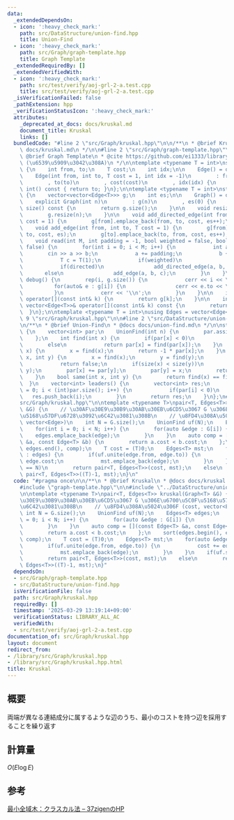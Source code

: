 ```yaml
---
data:
  _extendedDependsOn:
  - icon: ':heavy_check_mark:'
    path: src/DataStructure/union-find.hpp
    title: Union-Find
  - icon: ':heavy_check_mark:'
    path: src/Graph/graph-template.hpp
    title: Graph Template
  _extendedRequiredBy: []
  _extendedVerifiedWith:
  - icon: ':heavy_check_mark:'
    path: src/test/verify/aoj-grl-2-a.test.cpp
    title: src/test/verify/aoj-grl-2-a.test.cpp
  _isVerificationFailed: false
  _pathExtension: hpp
  _verificationStatusIcon: ':heavy_check_mark:'
  attributes:
    _deprecated_at_docs: docs/kruskal.md
    document_title: Kruskal
    links: []
  bundledCode: "#line 2 \"src/Graph/kruskal.hpp\"\n\n/**\n * @brief Kruskal\n * @docs\
    \ docs/kruskal.md\n */\n\n#line 2 \"src/Graph/graph-template.hpp\"\n\n/**\n *\
    \ @brief Graph Template\n * @cite https://github.com/ei1333/library/blob/master/graph/graph-template.hpp\
    \ (\u6539\u5909\u3042\u308A)\n */\n\ntemplate <typename T = int>\nstruct Edge\
    \ {\n    int from, to;\n    T cost;\n    int idx;\n\n    Edge() = default;\n\n\
    \    Edge(int from, int to, T cost = 1, int idx = -1)\n        : from(from)\n\
    \        , to(to)\n        , cost(cost)\n        , idx(idx) {\n    }\n\n    operator\
    \ int() const { return to; }\n};\n\ntemplate <typename T = int>\nstruct Graph\
    \ {\n    vector<vector<Edge<T>>> g;\n    int es;\n\n    Graph() = default;\n\n\
    \    explicit Graph(int n)\n        : g(n)\n        , es(0) {\n    }\n\n    size_t\
    \ size() const {\n        return g.size();\n    }\n\n    void resize(int n) {\n\
    \        g.resize(n);\n    }\n\n    void add_directed_edge(int from, int to, T\
    \ cost = 1) {\n        g[from].emplace_back(from, to, cost, es++);\n    }\n\n\
    \    void add_edge(int from, int to, T cost = 1) {\n        g[from].emplace_back(from,\
    \ to, cost, es);\n        g[to].emplace_back(to, from, cost, es++);\n    }\n\n\
    \    void read(int M, int padding = -1, bool weighted = false, bool directed =\
    \ false) {\n        for(int i = 0; i < M; i++) {\n            int a, b;\n    \
    \        cin >> a >> b;\n            a += padding;\n            b += padding;\n\
    \            T c = T(1);\n            if(weighted)\n                cin >> c;\n\
    \            if(directed)\n                add_directed_edge(a, b, c);\n     \
    \       else\n                add_edge(a, b, c);\n        }\n    }\n\n    void\
    \ debug() {\n        rep(i, g.size()) {\n            cerr << i << \": \";\n  \
    \          for(auto& e : g[i]) {\n                cerr << e.to << \", \";\n  \
    \          }\n            cerr << '\\n';\n        }\n    }\n\n    inline vector<Edge<T>>&\
    \ operator[](const int& k) {\n        return g[k];\n    }\n\n    inline const\
    \ vector<Edge<T>>& operator[](const int& k) const {\n        return g[k];\n  \
    \  }\n};\n\ntemplate <typename T = int>\nusing Edges = vector<Edge<T>>;\n#line\
    \ 9 \"src/Graph/kruskal.hpp\"\n\n#line 2 \"src/DataStructure/union-find.hpp\"\n\
    \n/**\n * @brief Union-Find\n * @docs docs/union-find.md\n */\n\nstruct UnionFind\
    \ {\n    vector<int> par;\n    UnionFind(int n) {\n        par.assign(n, -1);\n\
    \    };\n    int find(int x) {\n        if(par[x] < 0)\n            return x;\n\
    \        else\n            return par[x] = find(par[x]);\n    }\n    int size(int\
    \ x) {\n        x = find(x);\n        return -1 * par[x];\n    }\n    bool unite(int\
    \ x, int y) {\n        x = find(x);\n        y = find(y);\n        if(x == y)\n\
    \            return false;\n        if(size(x) < size(y))\n            swap(x,\
    \ y);\n        par[x] += par[y];\n        par[y] = x;\n        return true;\n\
    \    }\n    bool same(int x, int y) {\n        return find(x) == find(y);\n  \
    \  }\n    vector<int> leaders() {\n        vector<int> res;\n        for(int i\
    \ = 0; i < (int)par.size(); i++) {\n            if(par[i] < 0)\n             \
    \   res.push_back(i);\n        }\n        return res;\n    }\n};\n#line 11 \"\
    src/Graph/kruskal.hpp\"\n\ntemplate <typename T>\npair<T, Edges<T>> kruskal(Graph<T>\
    \ &G) {\n    // \u30AF\u30E9\u30B9\u30AB\u30EB\u6CD5\u3067 G \u306E\u6700\u5C0F\
    \u5168\u57DF\u6728\u3092\u6C42\u3081\u308B\n    // \u8FD4\u308A\u5024\u306F (cost,\
    \ vector<Edge>)\n    int N = G.size();\n    UnionFind uf(N);\n    Edges<T> edges;\n\
    \    for(int i = 0; i < N; i++) {\n        for(auto &edge : G[i]) {\n        \
    \    edges.emplace_back(edge);\n        }\n    }\n    auto comp = [](const Edge<T>\
    \ &a, const Edge<T> &b) {\n        return a.cost < b.cost;\n    };\n    sort(edges.begin(),\
    \ edges.end(), comp);\n    T cost = (T)0;\n    Edges<T> mst;\n    for(auto &edge\
    \ : edges) {\n        if(uf.unite(edge.from, edge.to)) {\n            cost +=\
    \ edge.cost;\n            mst.emplace_back(edge);\n        }\n    }\n    if(uf.size(0)\
    \ == N)\n        return pair<T, Edges<T>>(cost, mst);\n    else\n        return\
    \ pair<T, Edges<T>>((T)-1, mst);\n}\n"
  code: "#pragma once\n\n/**\n * @brief Kruskal\n * @docs docs/kruskal.md\n */\n\n\
    #include \"graph-template.hpp\"\n\n#include \"../DataStructure/union-find.hpp\"\
    \n\ntemplate <typename T>\npair<T, Edges<T>> kruskal(Graph<T> &G) {\n    // \u30AF\
    \u30E9\u30B9\u30AB\u30EB\u6CD5\u3067 G \u306E\u6700\u5C0F\u5168\u57DF\u6728\u3092\
    \u6C42\u3081\u308B\n    // \u8FD4\u308A\u5024\u306F (cost, vector<Edge>)\n   \
    \ int N = G.size();\n    UnionFind uf(N);\n    Edges<T> edges;\n    for(int i\
    \ = 0; i < N; i++) {\n        for(auto &edge : G[i]) {\n            edges.emplace_back(edge);\n\
    \        }\n    }\n    auto comp = [](const Edge<T> &a, const Edge<T> &b) {\n\
    \        return a.cost < b.cost;\n    };\n    sort(edges.begin(), edges.end(),\
    \ comp);\n    T cost = (T)0;\n    Edges<T> mst;\n    for(auto &edge : edges) {\n\
    \        if(uf.unite(edge.from, edge.to)) {\n            cost += edge.cost;\n\
    \            mst.emplace_back(edge);\n        }\n    }\n    if(uf.size(0) == N)\n\
    \        return pair<T, Edges<T>>(cost, mst);\n    else\n        return pair<T,\
    \ Edges<T>>((T)-1, mst);\n}"
  dependsOn:
  - src/Graph/graph-template.hpp
  - src/DataStructure/union-find.hpp
  isVerificationFile: false
  path: src/Graph/kruskal.hpp
  requiredBy: []
  timestamp: '2025-03-29 13:19:14+09:00'
  verificationStatus: LIBRARY_ALL_AC
  verifiedWith:
  - src/test/verify/aoj-grl-2-a.test.cpp
documentation_of: src/Graph/kruskal.hpp
layout: document
redirect_from:
- /library/src/Graph/kruskal.hpp
- /library/src/Graph/kruskal.hpp.html
title: Kruskal
---
```

## 概要

両端が異なる連結成分に属するような辺のうち、最小のコストを持つ辺を採用することを繰り返す

## 計算量

$O(E\log E)$

## 参考

[最小全域木：クラスカル法 – 37zigenのHP](https://37zigen.com/minimum-spanning-tree-kruskal/)